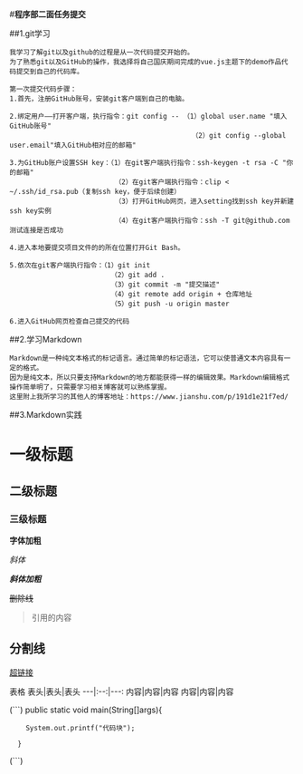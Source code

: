 #**程序部二面任务提交**


##1.git学习
    
    我学习了解git以及github的过程是从一次代码提交开始的。
    为了熟悉git以及GitHub的操作，我选择将自己国庆期间完成的vue.js主题下的demo作品代码提交到自己的代码库。
    
    第一次提交代码步骤：
    1.首先，注册GitHub账号，安装git客户端到自己的电脑。
    
    2.绑定用户——打开客户端，执行指令：git config -- （1）global user.name "填入GitHub账号" 
                                                 （2）git config --global user.email"填入GitHub相对应的邮箱"
    
    3.为GitHub账户设置SSH key：（1）在git客户端执行指令：ssh-keygen -t rsa -C "你的邮箱" 
                              （2）在git客户端执行指令：clip < ~/.ssh/id_rsa.pub（复制ssh key，便于后续创建）
                              （3）打开GitHub网页，进入setting找到ssh key并新建ssh key实例
                              （4）在git客户端执行指令：ssh -T git@github.com测试连接是否成功
    
    4.进入本地要提交项目文件的的所在位置打开Git Bash。
    
    5.依次在git客户端执行指令：（1）git init
                             （2）git add .
                             （3）git commit -m "提交描述"
                             （4）git remote add origin + 仓库地址
                             （5）git push -u origin master
    
    6.进入GitHub网页检查自己提交的代码
    

##2.学习Markdown
   
    Markdown是一种纯文本格式的标记语言。通过简单的标记语法，它可以使普通文本内容具有一定的格式。 
    因为是纯文本，所以只要支持Markdown的地方都能获得一样的编辑效果。Markdown编辑格式操作简单明了，只需要学习相关博客就可以熟练掌握。
    这里附上我所学习的其他人的博客地址：https://www.jianshu.com/p/191d1e21f7ed/
    

##3.Markdown实践


# 一级标题
## 二级标题
### 三级标题

**字体加粗**

*斜体*

***斜体加粗***

~~删除线~~

>引用的内容

分割线
---

[超链接](https://www.baidu.com/)

表格
表头|表头|表头
---|:--:|---:
内容|内容|内容
内容|内容|内容

(```)
    public static void main(String[]args){
        
        System.out.printf("代码块");
      
      }
(```)

